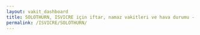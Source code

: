 ```yaml
---
layout: vakit_dashboard
title: SOLOTHURN, ISVICRE için iftar, namaz vakitleri ve hava durumu - ilçe/eyalet seç
permalink: /ISVICRE/SOLOTHURN/
---
```


<script type="text/javascript">
  var GLOBAL_COUNTRY = 'ISVICRE';
  var GLOBAL_CITY = 'SOLOTHURN';
  var GLOBAL_STATE = '';
  var lat = 72;
  var lon = 21;
</script>
